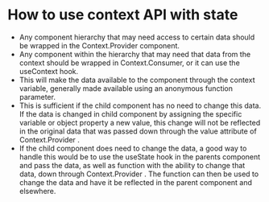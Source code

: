 # How to use context API with state
- Any component hierarchy that may need access to certain data should be wrapped in the Context.Provider component.
- Any component within the hierarchy that may need that data from the context should be wrapped in Context.Consumer, or it can use the useContext hook.
- This will make the data available to the component through the context variable, generally made available using an anonymous function parameter.
- This is sufficient if the child component has no need to change this data. If the data is changed in child component by assigning the specific variable or object property a new value, this change will not be reflected in the original data that was passed down through the value attribute of Context.Provider .
- If the child component does need to change the data, a good way to handle this would be to use the useState hook in the parents component and pass the data, as well as function with the ability to change that data, down through Context.Provider . The function can then be used to change the data and have it be reflected in the parent component and elsewhere.